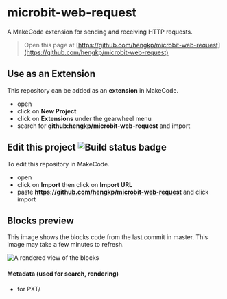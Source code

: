 
# microbit-web-request
A MakeCode extension for sending and receiving HTTP requests.

> Open this page at [https://github.com/hengkp/microbit-web-request](https://github.com/hengkp/microbit-web-request)

## Use as an Extension

This repository can be added as an **extension** in MakeCode.

* open []()
* click on **New Project**
* click on **Extensions** under the gearwheel menu
* search for **github:hengkp/microbit-web-request** and import

## Edit this project ![Build status badge](https://github.com/hengkp/microbit-web-request/workflows/MakeCode/badge.svg)

To edit this repository in MakeCode.

* open []()
* click on **Import** then click on **Import URL**
* paste **https://github.com/hengkp/microbit-web-request** and click import

## Blocks preview

This image shows the blocks code from the last commit in master.
This image may take a few minutes to refresh.

![A rendered view of the blocks](https://github.com/hengkp/microbit-web-request/raw/master/.github/makecode/blocks.png)

#### Metadata (used for search, rendering)

* for PXT/
<script src="https://makecode.com/gh-pages-embed.js"></script><script>makeCodeRender("{{ site.makecode.home_url }}", "{{ site.github.owner_name }}/{{ site.github.repository_name }}");</script>
